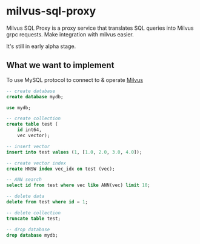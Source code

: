 # milvus-sql-proxy
Milvus SQL Proxy is a proxy service that translates SQL queries into Milvus grpc requests. Make integration with milvus easier.

It's still in early alpha stage.

## What we want to implement

To use MySQL protocol to connect to & operate [Milvus](https://milvus.io/)

```sql
-- create database
create database mydb;

use mydb;

-- create collection
create table test (
    id int64, 
    vec vector);

-- insert vector
insert into test values (1, [1.0, 2.0, 3.0, 4.0]);

-- create vector index
create HNSW index vec_idx on test (vec);

-- ANN search
select id from test where vec like ANN(vec) limit 10;

-- delete data
delete from test where id = 1;

-- delete collection
truncate table test;

-- drop database
drop database mydb;
```
